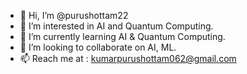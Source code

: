 - 👋 Hi, I’m @purushottam22
- 👀 I’m interested in AI and Quantum Computing.
- 🌱 I’m currently learning AI & Quantum Computing.
- 💞️ I’m looking to collaborate on AI, ML.
- 📫 Reach me  at : kumarpurushottam062@gmail.com

<!---
purushottam22/purushottam22 is a ✨ special ✨ repository because its `README.md` (this file) appears on your GitHub profile.
You can click the Preview link to take a look at your changes.
--->
